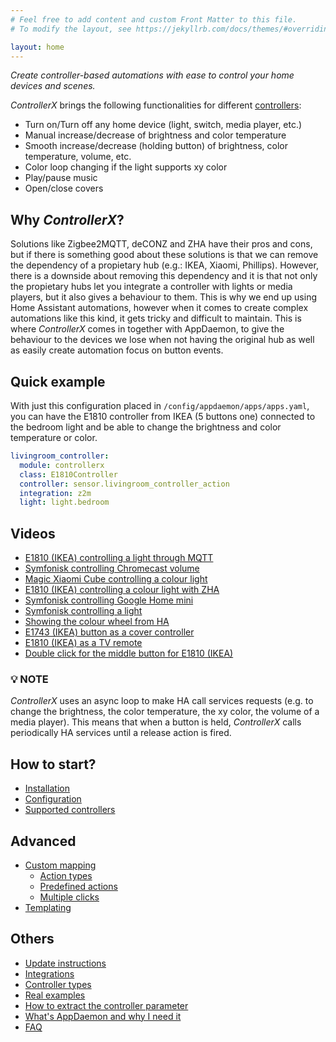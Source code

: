 ```yaml
---
# Feel free to add content and custom Front Matter to this file.
# To modify the layout, see https://jekyllrb.com/docs/themes/#overriding-theme-defaults

layout: home
---
```


_Create controller-based automations with ease to control your home devices and scenes._

_ControllerX_ brings the following functionalities for different [controllers](/controllerx/controllers):

- Turn on/Turn off any home device (light, switch, media player, etc.)
- Manual increase/decrease of brightness and color temperature
- Smooth increase/decrease (holding button) of brightness, color temperature, volume, etc.
- Color loop changing if the light supports xy color
- Play/pause music
- Open/close covers

## Why _ControllerX_?

Solutions like Zigbee2MQTT, deCONZ and ZHA have their pros and cons, but if there is something good about these solutions is that we can remove the dependency of a propietary hub (e.g.: IKEA, Xiaomi, Phillips). However, there is a downside about removing this dependency and it is that not only the propietary hubs let you integrate a controller with lights or media players, but it also gives a behaviour to them. This is why we end up using Home Assistant automations, however when it comes to create complex automations like this kind, it gets tricky and difficult to maintain. This is where _ControllerX_ comes in together with AppDaemon, to give the behaviour to the devices we lose when not having the original hub as well as easily create automation focus on button events.

## Quick example

With just this configuration placed in `/config/appdaemon/apps/apps.yaml`, you can have the E1810 controller from IKEA (5 buttons one) connected to the bedroom light and be able to change the brightness and color temperature or color.

```yaml
livingroom_controller:
  module: controllerx
  class: E1810Controller
  controller: sensor.livingroom_controller_action
  integration: z2m
  light: light.bedroom
```

## Videos

- [E1810 (IKEA) controlling a light through MQTT](https://twitter.com/xaviml93/status/1292235973510733826)
- [Symfonisk controlling Chromecast volume](https://twitter.com/xaviml93/status/1278000379444240390)
- [Magic Xiaomi Cube controlling a colour light](https://twitter.com/xaviml93/status/1231542785486049280)
- [E1810 (IKEA) controlling a colour light with ZHA](https://twitter.com/xaviml93/status/1227573383489085440)
- [Symfonisk controlling Google Home mini](https://twitter.com/xaviml93/status/1216124464901115905)
- [Symfonisk controlling a light](https://twitter.com/xaviml93/status/1216297058581258240)
- [Showing the colour wheel from HA](https://twitter.com/xaviml93/status/1213978663294787595)
- [E1743 (IKEA) button as a cover controller](https://twitter.com/xaviml93/status/1279875564736741376)
- [E1810 (IKEA) as a TV remote](https://twitter.com/xaviml93/status/1279874124026970115)
- [Double click for the middle button for E1810 (IKEA)](https://twitter.com/xaviml93/status/1313238350913040384)

### 💡 **NOTE**

_ControllerX_ uses an async loop to make HA call services requests (e.g. to change the brightness, the color temperature, the xy color, the volume of a media player). This means that when a button is held, _ControllerX_ calls periodically HA services until a release action is fired.

## How to start?

- [Installation](/controllerx/start/installation)
- [Configuration](/controllerx/start/configuration)
- [Supported controllers](/controllerx/controllers)

## Advanced

- [Custom mapping](advanced/custom-controllers)
  - [Action types](advanced/action-types)
  - [Predefined actions](advanced/predefined-actions)
  - [Multiple clicks](advanced/multiple-clicks)
- [Templating](advanced/templating)

## Others

- [Update instructions](/controllerx/others/update)
- [Integrations](others/integrations)
- [Controller types](/controllerx/start/type-configuration)
- [Real examples](/controllerx/examples)
- [How to extract the controller parameter](others/extract-controller-id)
- [What's AppDaemon and why I need it](others/run-appdaemon)
- [FAQ](faq)
